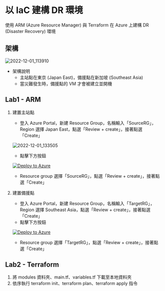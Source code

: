 # 以 IaC 建構 DR 環境
使用 ARM (Azure Resource Manager) 與 Terraform 在 Azure 上建構 DR (Disaster Recovery) 環境
## 架構
![2022-12-01_113910](https://user-images.githubusercontent.com/42570850/204960410-743fb53f-55e8-488b-96b3-56d5b69075ce.jpg)
* 架構說明
  * 主站點在東京 (Japan East)，備援點在新加坡 (Southeast Asia)
  * 當災難發生時，備援點的 VM 才會被建立並開機
## Lab1 - ARM
1. 建置主站點
	* 登入 Azure Portal，新建 Resource Group，名稱輸入「SourceRG」，Region 選擇 Japan East，點選「Review + create」，接著點選「Create」
	
	![2022-12-01_133505](https://user-images.githubusercontent.com/42570850/204974193-fb8433b1-f274-496e-b4db-39e14d899978.jpg)
  
	* 點擊下方按鈕
	
	[![Deploy to Azure](https://aka.ms/deploytoazurebutton)](https://portal.azure.com/#create/Microsoft.Template/uri/https%3A%2F%2Fraw.githubusercontent.com%2Fmars0426%2FAzure-Labs%2Fmain%2Fdisaster-recovery-iac%2Fdr-source.json)
	
	* Resource group 選擇「SourceRG」，點選「Review + create」，接著點選「Create」
2. 建置備援點
	* 登入 Azure Portal，新建 Resource Group，名稱輸入「TargetRG」，Region 選擇 Southeast Asia，點選「Review + create」，接著點選「Create」
	* 點擊下方按鈕
	
	[![Deploy to Azure](https://aka.ms/deploytoazurebutton)](https://portal.azure.com/#create/Microsoft.Template/uri/https%3A%2F%2Fraw.githubusercontent.com%2Fmars0426%2FAzure-Labs%2Fmain%2Fdisaster-recovery-iac%2Fdr-target.json)
	
	* Resource group 選擇「TargetRG」，點選「Review + create」，接著點選「Create」
## Lab2 - Terraform
1. 將 modules 資料夾、main.tf、variables.tf 下載至本地資料夾
2. 依序執行 terraform init、terraform plan、terraform apply 指令
